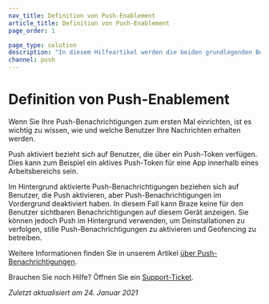 ```yaml
---
nav_title: Definition von Push-Enablement
article_title: Definition von Push-Enablement
page_order: 1

page_type: solution
description: "In diesem Hilfeartikel werden die beiden grundlegenden Begriffe definiert, mit denen Sie den Status der Push-Fähigkeit Ihrer Benutzer beschreiben."
channel: push
---
```


# Definition von Push-Enablement

Wenn Sie Ihre Push-Benachrichtigungen zum ersten Mal einrichten, ist es wichtig zu wissen, wie und welche Benutzer Ihre Nachrichten erhalten werden.

Push aktiviert bezieht sich auf Benutzer, die über ein Push-Token verfügen. Dies kann zum Beispiel ein aktives Push-Token für eine App innerhalb eines Arbeitsbereichs sein.

Im Hintergrund aktivierte Push-Benachrichtigungen beziehen sich auf Benutzer, die Push aktivieren, aber Push-Benachrichtigungen im Vordergrund deaktiviert haben. In diesem Fall kann Braze keine für den Benutzer sichtbaren Benachrichtigungen auf diesem Gerät anzeigen. Sie können jedoch Push im Hintergrund verwenden, um Deinstallationen zu verfolgen, stille Push-Benachrichtigungen zu aktivieren und Geofencing zu betreiben.  

Weitere Informationen finden Sie in unserem Artikel [über Push-Benachrichtigungen][1].

Brauchen Sie noch Hilfe? Öffnen Sie ein [Support-Ticket]({{site.baseurl}}/braze_support/).

_Zuletzt aktualisiert am 24\. Januar 2021_

[1]: {{site.baseurl}}/user_guide/message_building_by_channel/push/about
